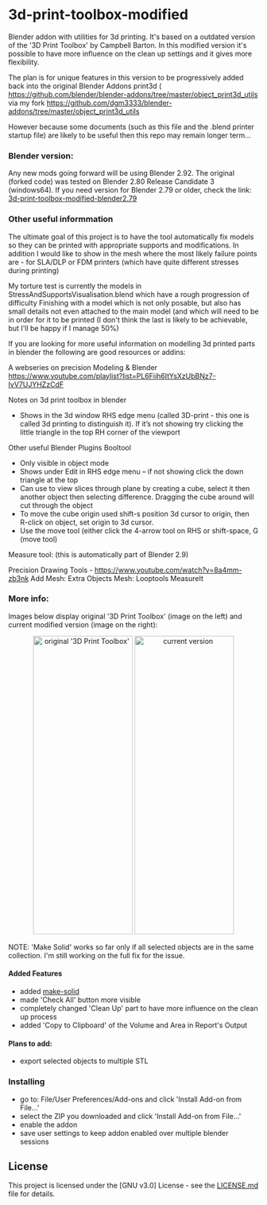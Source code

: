 # 3d-print-toolbox-modified
Blender addon with utilities for 3d printing. It's based on a outdated version of the '3D Print Toolbox' by Campbell Barton. In this modified version it's possible to have more influence on the clean up settings and it gives more flexibility.

The plan is for unique features in this version to be progressively added back into the original Blender Addons print3d (
https://github.com/blender/blender-addons/tree/master/object_print3d_utils via my fork
https://github.com/dgm3333/blender-addons/tree/master/object_print3d_utils

However because some documents (such as this file and the .blend printer startup file) are likely to be useful then this repo may remain longer term...






### Blender version:
Any new mods going forward will be using Blender 2.92.
The original (forked code) was tested on Blender 2.80 Release Candidate 3 (windows64).
If you need version for Blender 2.79 or older, check the link: [3d-print-toolbox-modified-blender2.79](https://github.com/agapas/3d-print-toolbox-modified-blender2.79)


### Other useful informmation
The ultimate goal of this project is to have the tool automatically fix models so they can be printed with appropriate supports and modifications.
In addition I would like to show in the mesh where the most likely failure points are - for SLA/DLP or FDM printers (which have quite different stresses during printing)

My torture test is currently the models in StressAndSupportsVisualisation.blend which have a rough progression of difficulty
Finishing with a model which is not only posable, but also has small details not even attached to the main model (and which will need to be in order for it to be printed (I don't think the last is likely to be achievable, but I'll be happy if I manage 50%)


If you are looking for more useful information on modelling 3d printed parts in blender the following are good resources or addins:

A webseries on precision Modeling & Blender 
https://www.youtube.com/playlist?list=PL6Fiih6ItYsXzUbBNz7-IvV7UJYHZzCdF

Notes on 3d print toolbox in blender
-	Shows in the 3d window RHS edge menu (called 3D-print - this one is called 3d printing to distinguish it). If it’s not showing try clicking the little triangle in the top RH corner of the viewport

Other useful Blender Plugins
Booltool
-	Only visible in object mode
-	Shows under Edit in RHS edge menu – if not showing click the down triangle at the top
-	Can use to view slices through plane by creating a cube, select it then another object then selecting difference. Dragging the cube around will cut through the object
-	To move the cube origin used shift-s position 3d cursor to origin, then R-click on object, set origin to 3d cursor.
-	Use the move tool (either click the 4-arrow tool on RHS or shift-space, G (move tool)

Measure tool:  (this is automatically part of Blender 2.9)

Precision Drawing Tools - https://www.youtube.com/watch?v=8a4mm-zb3nk
Add Mesh: Extra Objects
Mesh: Looptools
MeasureIt







### More info:
Images below display original '3D Print Toolbox' (image on the left) and current modified version (image on the right):

<p align="middle">
  <img src="https://raw.githubusercontent.com/agapas/3d-print-toolbox-modified/master/images/print3dAddon_original.png" title="original '3D Print Toolbox'" width="200" height="600" />
  <img src="https://raw.githubusercontent.com/agapas/3d-print-toolbox-modified/master/images/print3dAddon.png" title="current version" width="200" height="600" />
</p>

NOTE:
'Make Solid' works so far only if all selected objects are in the same collection. I'm still working on the full fix for the issue.

#### Added Features

* added [make-solid](https://github.com/agapas/make-solid)
* made 'Check All' button more visible
* completely changed 'Clean Up' part to have more influence on the clean up process
* added 'Copy to Clipboard' of the Volume and Area in Report's Output

#### Plans to add:

* export selected objects to multiple STL

### Installing

* go to: File/User Preferences/Add-ons and click 'Install Add-on from File...'
* select the ZIP you downloaded and click 'Install Add-on from File...'
* enable the addon
* save user settings to keep addon enabled over multiple blender sessions

## License

This project is licensed under the [GNU v3.0] License - see the [LICENSE.md](LICENSE) file for details.
